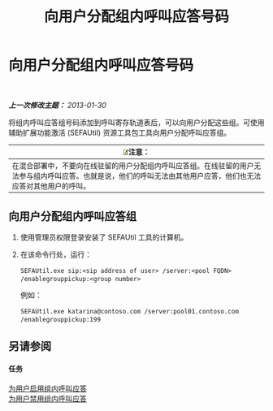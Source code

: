 ﻿---
title: 向用户分配组内呼叫应答号码
TOCTitle: 向用户分配组内呼叫应答号码
ms:assetid: b8e79275-8e7e-4799-b908-f34f61df22f0
ms:mtpsurl: https://technet.microsoft.com/zh-cn/library/JJ945647(v=OCS.15)
ms:contentKeyID: 52061124
ms.date: 05/19/2016
mtps_version: v=OCS.15
ms.translationtype: HT
---

# 向用户分配组内呼叫应答号码

 

_**上一次修改主题：** 2013-01-30_

将组内呼叫应答组号码添加到呼叫寄存轨道表后，可以向用户分配这些组。可使用辅助扩展功能激活 (SEFAUtil) 资源工具包工具向用户分配呼叫应答组。

<table>
<thead>
<tr class="header">
<th><img src="images/Dn783119.note(OCS.15).gif" title="note" alt="note" />注意：</th>
</tr>
</thead>
<tbody>
<tr class="odd">
<td>在混合部署中，不要向在线驻留的用户分配组内呼叫应答组。在线驻留的用户无法参与组内呼叫应答。也就是说，他们的呼叫无法由其他用户应答，他们也无法应答对其他用户的呼叫。</td>
</tr>
</tbody>
</table>


## 向用户分配组内呼叫应答组

1.  使用管理员权限登录安装了 SEFAUtil 工具的计算机。

2.  在该命令行处，运行：
    
        SEFAUtil.exe sip:<sip address of user> /server:<pool FQDN> /enablegrouppickup:<group number>
    
    例如：
    
        SEFAUtil.exe katarina@contoso.com /server:pool01.contoso.com /enablegrouppickup:199

## 另请参阅

#### 任务

[为用户启用组内呼叫应答](lync-server-2013-enable-group-call-pickup-for-users.md)  
[为用户禁用组内呼叫应答](lync-server-2013-disable-group-call-pickup-for-users.md)

